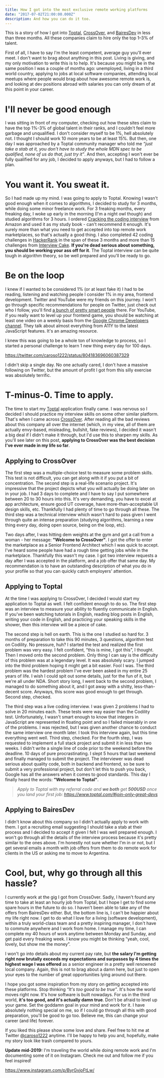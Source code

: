 ```yaml
---
title: How I got into the most exclusive remote working platforms
date: "2017-07-02T21:00:00.000Z"
description: And how you can do it too.
---
```


This is a story of how I got into [Toptal](https://www.toptal.com/#join-only-great-devs), [CrossOver](https://www.crossover.com/crossover-stories-carlosr), and [BairesDev](https://www.bairesdev.com/development-team/) in less than three months. All these companies claim to hire only the top 1–3% of talent.

<div class="divider"></div>

First of all, I have to say I'm the least competent, average guy you'll ever meet. I don't want to brag about anything in this post. Living is giving, and my only motivation to write this is to help. It's because you might be in the same position I was a couple of months ago: unemployed, living in a third world country, applying to jobs at local software companies, attending local meetups where people would brag about how awesome remote work is, and looking at dev positions abroad with salaries you can only dream of at this point in your career.

<div class="divider"></div>

# I'll never be good enough

I was sitting in front of my computer, checking out how these sites claim to have the top 1%-3% of global talent in their ranks, and I couldn't feel more garbage and unqualified. I don't consider myself to be 1%, hell absolutely not. I thought I should work 10 more years to be at least 15%. But then, one day I was approached by a Toptal community manager who told me *“just take a stab at it, you don't have to study the whole MDN spec to be qualified, none of us do that, just try it”*. And then, accepting I won't ever be fully qualified for any job, I decided to apply anyways, but I had to follow a plan.

# You want it. You sweat it.

So I had made up my mind. I was going to apply to Toptal. Knowing I wasn't good enough when it comes to algorithms, I decided to study for 3 months, while doing some minor freelance work. For 3 freaking months, every freaking day, I woke up early in the morning (I'm a night owl though) and studied algorithms for 3 hours. I ordered [Cracking the coding interview](https://www.amazon.com/Cracking-Coding-Interview-Programming-Questions/dp/0984782850/ref=sr_1_1?ie=UTF8&qid=1498865865&sr=8-1&keywords=cracking+the+coding+interview) from Amazon and used it as my study book - can't recommend it enough. It's surely more than what you need to get accepted into top remote work marketplaces, so that's actually a good thing. I also completed 42 coding challenges in [HackerRank](https://www.hackerrank.com/) in the span of these 3 months and more than 15 challenges from [Interview Cake](https://www.interviewcake.com/). **If you're dead serious about something, you should be working your ass off for it**. The Toptal interview can be quite tough in algorithm theory, so be well prepared and you'll be ready to go.

# Be on the loop

I knew if I wanted to be considered 1% (or at least fake it) I had to be reading, listening and watching people I consider 1% in my area, frontend development. Twitter and YouTube were my friends on this journey. I won't go through specific recommendations for people on Twitter, just check out who I follow, you'll find [a bunch of pretty smart people](https://twitter.com/caroso1222/following) there. For YouTube, if you really want to level up your frontend game, you should be watching at least one video on a weekly basis from the [Google Chrome Developers channel](https://www.youtube.com/user/ChromeDevelopers). They talk about almost everything from A11Y to the latest JavaScript features. It's an amazing resource.

I knew this was going to be a whole ton of knowledge to process, so I started a personal challenge to learn 1 new thing every day for 100 days.

https://twitter.com/caroso1222/status/804183696060387329

I didn't skip a single day. No one actually cared, I don't have a massive following on Twitter, but the amount of profit I got from this silly exercise was absolutely terrific.

# T-minus-0. Time to apply.

The time to start my [Toptal](https://www.toptal.com/#join-only-great-devs) application finally came. I was nervous so I decided I should practice my interview skills on some other similar platform. That's when I came across [CrossOver](https://www.crossover.com/#index). After reading all the bad reviews about this company all over the internet (which, in my view, all of them are actually envy-based, misleading, bullshit, fake reviews), I decided it wasn't a big deal if I didn't make it through, but I'd use this to sharpen my skills. As you'll see later on this post, **applying to CrossOver was the best decision I've ever made in my life so far**.

## Applying to CrossOver

The first step was a multiple-choice test to measure some problem skills. This test is not difficult, you can get along with it if you put a bit of concentration. The second step is a real-life scenario project. It's impressive that the project depicts what you will actually be doing later on in your job. I had 3 days to complete and I have to say I put somewhere between 20 to 30 hours into this. It's very demanding, you have to excel at app architecture, ensure good UT coverage, have more-than-acceptable UI design skills, etc. Thankfully I had plenty of time to go through all these. The third step was a technical interview which wasn't hard to pass given I went through quite an intense preparation (studying algorithms, learning a new thing every day, doing open source, being on the loop, etc).

Two days after, I was hitting dem weights at the gym and got a call from a woman - her message: **"Welcome to CrossOver"**. I got the offer to enter the marketplace as a Senior Frontend Architect which I was quick to accept. I've heard some people have had a rough time getting jobs while in the marketplace. Thankfully this wasn't my case. I got two interview requests a day after I was accepted in the platform, and a job offer that same day. My recommendation is to have an outstanding description of what you do in your profile so that you can quickly catch employers' attention.

## Applying to Toptal

At the time I was applying to CrossOver, I decided I would start my application to Toptal as well. I felt confident enough to do so. The first step was an interview to measure your ability to fluently communicate in English. If you've been watching tutorials in English, reading blog posts in English, writing your code in English, and practicing your speaking skills in the shower, then this interview will be a piece of cake.

The second step is hell on earth. This is the one I studied so hard for. 3 months of preparation to take this 90 minutes, 3 questions, algorithm test on Codility. No pressure, huh? I started the test and realized the first problem was very easy. I felt confident, “this is mine, I got this”, I thought. Then I moved onto the second problem. Only thing I can say is the difficulty of this problem was at a legendary level. It was absolutely scary. I jumped into the third problem hoping it might get a bit easier. Fool I was. The third problem was the hardest problem I've ever been asked in my entire 25 years of life. I wish I could spit out some details, just for the fun of it, but we're all under NDA. Short story long, I went back to the second problem, I managed to do something about it, and I got away with a shitty, less-than-decent score. Anyways, this score was good enough to get through. Second step, checked.

The third step was a live coding interview. I was given 2 problems I had to solve in 20 minutes each. These tests were way easier than the Codility test. Unfortunately, I wasn't smart enough to know that integers in JavaScript are represented in floating point and so I failed miserably in one of the problems. I was rejected, but I was given another chance to conduct the same interview one month later. I took this interview again, but this time everything went well. Third step, checked. For the fourth step, I was requested to implement a full stack project and submit it in less than two weeks. I didn't write a single line of code prior to the weekend before the deadline. 10 days of pure procrastinating. I slept 5 hours that last weekend and finally managed to submit the project. The interviewer was dead serious about quality code, both in backend and frontend, so be sure to submit a very professional project, but don't let this to push you back, Google has all the answers when it comes to good standards. This day I finally heard the words: **"Welcome to Toptal"**.

> <i>Apply to Toptal with my referral code and **we both** get **500USD** once you land your first job: https://www.toptal.com/#join-only-great-devs</i>

## Applying to BairesDev

I didn't know about this company so I didn't actually apply to work with them. I got a recruiting email suggesting I should take a stab at their process and I decided to accept it given I felt I was well prepared enough. I won't go through all the details of the interview process because it's pretty similar to the ones above. I'm honestly not sure whether I'm in or not, but I get several emails a month with job offers from them to do remote work for clients in the US or asking me to move to Argentina.


# Cool, but, why go through all this hassle?

I currently work at the gig I got from CrossOver. Sadly, I haven't found any time to take at least an hourly job from Toptal, but I hope I get to find some spare hours in the future to do so. I haven't been able to take any of the offers from BairesDev either. But, the bottom line is, I can't be happier about my life right now. I get to do what I love for a living (software development), within a truly world-class team and a pretty inspiring manager, I don't have to commute anywhere and I work from home. I manage my time, I can complete my 40 hours of work anytime between Monday and Sunday, and get paid every freaking week. I know you might be thinking “yeah, cool, lovely, but show me the money”.

I won't go into details about my current pay rate, but **the salary I'm getting right now brutally exceeds my expectations and surpasses by 4 times the highest wage I was offered** as a senior engineer in a pretty well renowned local company. Again, this is not to brag about a damn here, but just to open your eyes to the number of great opportunities lying around out there.

<div class="divider"></div>

I hope you got some inspiration from my story on getting accepted into these platforms. Stop thinking *“It's too good to be true”*. It's how the world moves right now. It's how software is built nowadays. For us in the third world, **it's too good, and it's actually damn true**. Don't be afraid to level up your game. Set the goddamn goal in your mind and work for it. I have absolutely nothing special on me, so if I could go through all this with good preparation, you'll be good to go too. Believe me, this can change your career (and life) forever.

<div class="divider"></div>

If you liked this please show some love and share. Feel free to hit me at Twitter [@caroso1222](https://twitter.com/caroso1222) anytime. I'll be happy to help you and, hopefully, make my story look like trash compared to yours.

<div class="divider"></div>

**Update mid-2019:** I'm traveling the world while doing remote work and I'm documenting some of it on Instagram. Check me out and follow me if you feel inspired!

https://www.instagram.com/p/ByrGvjoFtLw/